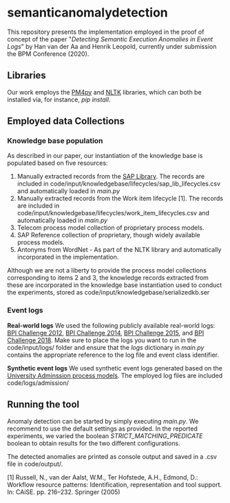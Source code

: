 # semanticanomalydetection

This repository presents the implementation employed in the proof of concept of the paper "*Detecting Semantic Execution Anomalies in Event Logs*" by Han van der Aa and Henrik Leopold, currently under submission the BPM Conference (2020).

## Libraries
Our work employs the [PM4py](https://pm4py.fit.fraunhofer.de/)  and [NLTK](https://www.nltk.org/) libraries, which can both be installed via, for instance, *pip install*.

## Employed data Collections

### Knowledge base population
As described in our paper, our instantiation of the knowledge base is populated based on five resources:
1. Manually extracted records from the [SAP Library](help.sap.com). The records are included in code/input/knowledgebase/lifecycles/sap_lib_lifecycles.csv and automatically loaded in _main.py_
2. Manually extracted records from the Work item lifecycle [1]. The records are included in code/input/knowledgebase/lifecycles/work_item_lifecycles.csv and automatically loaded in _main.py_
3. Telecom process model collection of proprietary process models.
4. SAP Reference collection of proprietary, though widely available process models.
5. Antonyms from WordNet - As part of the NLTK library and automatically incorporated in the implementation.

Although we are not a liberty to provide the process model collections corresponding to items 2 and 3, the knowledge records extracted from these are incorporated in the knowledge base instantiation used to conduct the experiments, stored as code/input/knowledgebase/serializedkb.ser

### Event logs

**Real-world logs** We used the following publicly available real-world logs: [BPI Challenge 2012](https://data.4tu.nl/repository/uuid:3926db30-f712-4394-aebc-75976070e91f), [BPI Challenge 2014](https://data.4tu.nl/repository/uuid:c3e5d162-0cfd-4bb0-bd82-af5268819c35), [BPI Challenge 2015](https://doi.org/10.4121/uuid:31a308ef-https://data.4tu.nl/repository/uuid:31a308ef-c844-48da-948c-305d167a0ec1), and [BPI Challenge 2018](https://doi:10.4121/uuid:3301445f-95e8-4ff0-98a4-901f1f204972). 
Make sure to place the logs you want to run in the code/input/logs/ folder and ensure that the *logs* dictionary in _main.py_ contains the appropriate reference to the log file and event class identifier.

**Synthetic event logs** We used synthetic event logs generated based on the [University Adminssion process models](http://www.henrikleopold.com/wp-content/uploads/2016/12/AdmissionDataSet_PNML_2013.zip). The employed log files are included code/logs/admission/

## Running the tool
Anomaly detection can be started by simply executing _main.py_. We recommend to use the default settings as provided.
In the reported experiments, we varied the boolean  _STRICT_MATCHING_PREDICATE_ boolean to obtain results for the two different configurations.

The detected anomalies are printed as console output and saved in a .csv file in code/output/. 





[1] Russell, N., van der Aalst, W.M., Ter Hofstede, A.H., Edmond, D.: Workflow resource patterns: Identification, representation and tool support. In: CAiSE. pp. 216–232. Springer (2005)
